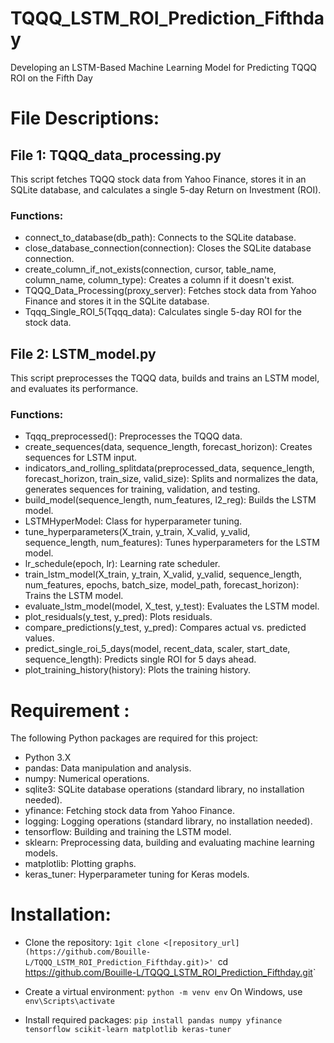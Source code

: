 # TQQQ_LSTM_ROI_Prediction_Fifthday
Developing an LSTM-Based Machine Learning Model for Predicting TQQQ ROI on the Fifth Day

# File Descriptions:
## File 1: TQQQ_data_processing.py
This script fetches TQQQ stock data from Yahoo Finance, stores it in an SQLite database, and calculates a single 5-day Return on Investment (ROI).

### Functions:
* connect_to_database(db_path): Connects to the SQLite database.
* close_database_connection(connection): Closes the SQLite database connection.
* create_column_if_not_exists(connection, cursor, table_name, column_name, column_type): Creates a column if it doesn't exist.
* TQQQ_Data_Processing(proxy_server): Fetches stock data from Yahoo Finance and stores it in the SQLite database.
* Tqqq_Single_ROI_5(Tqqq_data): Calculates single 5-day ROI for the stock data.

## File 2: LSTM_model.py
This script preprocesses the TQQQ data, builds and trains an LSTM model, and evaluates its performance.

### Functions:
* Tqqq_preprocessed(): Preprocesses the TQQQ data.
* create_sequences(data, sequence_length, forecast_horizon): Creates sequences for LSTM input.
* indicators_and_rolling_splitdata(preprocessed_data, sequence_length, forecast_horizon, train_size, valid_size): Splits and normalizes the data, generates sequences for training, validation, and testing.
* build_model(sequence_length, num_features, l2_reg): Builds the LSTM model.
* LSTMHyperModel: Class for hyperparameter tuning.
* tune_hyperparameters(X_train, y_train, X_valid, y_valid, sequence_length, num_features): Tunes hyperparameters for the LSTM model.
* lr_schedule(epoch, lr): Learning rate scheduler.
* train_lstm_model(X_train, y_train, X_valid, y_valid, sequence_length, num_features, epochs, batch_size, model_path, forecast_horizon): Trains the LSTM model.
* evaluate_lstm_model(model, X_test, y_test): Evaluates the LSTM model.
* plot_residuals(y_test, y_pred): Plots residuals.
* compare_predictions(y_test, y_pred): Compares actual vs. predicted values.
* predict_single_roi_5_days(model, recent_data, scaler, start_date, sequence_length): Predicts single ROI for 5 days ahead.
* plot_training_history(history): Plots the training history.

# Requirement : 
The following Python packages are required for this project:
* Python 3.X
* pandas: Data manipulation and analysis.
* numpy: Numerical operations.
* sqlite3: SQLite database operations (standard library, no installation needed).
* yfinance: Fetching stock data from Yahoo Finance.
* logging: Logging operations (standard library, no installation needed).
* tensorflow: Building and training the LSTM model.
* sklearn: Preprocessing data, building and evaluating machine learning models.
* matplotlib: Plotting graphs.
* keras_tuner: Hyperparameter tuning for Keras models.

# Installation:
* Clone the repository:
`1git clone <[repository_url](https://github.com/Bouille-L/TQQQ_LSTM_ROI_Prediction_Fifthday.git)>'
`cd <https://github.com/Bouille-L/TQQQ_LSTM_ROI_Prediction_Fifthday.git>`

* Create a virtual environment:
`python -m venv env`
On Windows, use `env\Scripts\activate`

* Install required packages:
`pip install pandas numpy yfinance tensorflow scikit-learn matplotlib keras-tuner`
  







